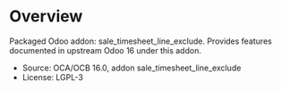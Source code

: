 # Overview

Packaged Odoo addon: sale_timesheet_line_exclude. Provides features documented in upstream Odoo 16 under this addon.

- Source: OCA/OCB 16.0, addon sale_timesheet_line_exclude
- License: LGPL-3
